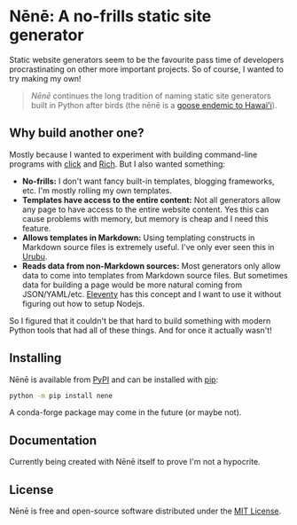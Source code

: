 # Nēnē: A no-frills static site generator

Static website generators seem to be the favourite pass time of developers
procrastinating on other more important projects.
So of course, I wanted to try making my own!

> *Nēnē* continues the long tradition of naming static site generators built in
> Python after birds (the nēnē is a [goose endemic to Hawai'i][nene-goose]).

## Why build another one?

Mostly because I wanted to experiment with building command-line programs with
[click][click] and [Rich][rich].
But I also wanted something:

* **No-frills:** I don't want fancy built-in templates, blogging frameworks,
  etc. I'm mostly rolling my own templates.
* **Templates have access to the entire content:** Not all generators allow any
  page to have access to the entire website content. Yes this can cause
  problems with memory, but memory is cheap and I need this feature.
* **Allows templates in Markdown:** Using templating constructs in Markdown
  source files is extremely useful. I've only ever seen this in [Urubu][urubu].
* **Reads data from non-Markdown sources:** Most generators only allow data to
  come into templates from Markdown source files. But sometimes data for
  building a page would be more natural coming from JSON/YAML/etc.
  [Eleventy][11ty] has this concept and I want to use it without figuring out
  how to setup Nodejs.

So I figured that it couldn't be that hard to build something with modern
Python tools that had all of these things.
And for once it actually wasn't!

## Installing

Nēnē is available from [PyPI][pypi] and can be installed with [pip][pip]:

```bash
python -m pip install nene
```

A conda-forge package may come in the future (or maybe not).

## Documentation

Currently being created with Nēnē itself to prove I'm not a hypocrite.

## License

Nēnē is free and open-source software distributed under the
[MIT License](LICENSE.txt).

[nene-goose]: https://www.nps.gov/havo/learn/nature/nene.htm
[click]: https://github.com/pallets/click/
[rich]: https://github.com/willmcgugan/rich/
[urubu]: https://github.com/jandecaluwe/urubu
[11ty]: https://github.com/11ty/eleventy
[pypi]: https://pypi.org/project/nene/
[pip]: https://github.com/pypa/pip
